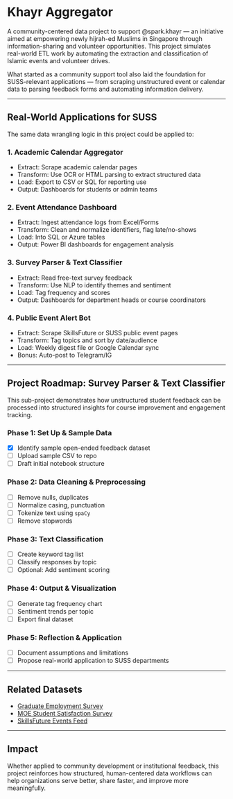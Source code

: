
# Khayr Aggregator

A community-centered data project to support @spark.khayr — an initiative aimed at empowering newly hijrah-ed Muslims in Singapore through information-sharing and volunteer opportunities. This project simulates real-world ETL work by automating the extraction and classification of Islamic events and volunteer drives. 

What started as a community support tool also laid the foundation for SUSS-relevant applications — from scraping unstructured event or calendar data to parsing feedback forms and automating information delivery.

---

## Real-World Applications for SUSS

The same data wrangling logic in this project could be applied to:

### 1. Academic Calendar Aggregator
- Extract: Scrape academic calendar pages
- Transform: Use OCR or HTML parsing to extract structured data
- Load: Export to CSV or SQL for reporting use
- Output: Dashboards for students or admin teams

### 2. Event Attendance Dashboard
- Extract: Ingest attendance logs from Excel/Forms
- Transform: Clean and normalize identifiers, flag late/no-shows
- Load: Into SQL or Azure tables
- Output: Power BI dashboards for engagement analysis

### 3. Survey Parser & Text Classifier
- Extract: Read free-text survey feedback
- Transform: Use NLP to identify themes and sentiment
- Load: Tag frequency and scores
- Output: Dashboards for department heads or course coordinators

### 4. Public Event Alert Bot
- Extract: Scrape SkillsFuture or SUSS public event pages
- Transform: Tag topics and sort by date/audience
- Load: Weekly digest file or Google Calendar sync
- Bonus: Auto-post to Telegram/IG

---

## Project Roadmap: Survey Parser & Text Classifier

This sub-project demonstrates how unstructured student feedback can be processed into structured insights for course improvement and engagement tracking.

### Phase 1: Set Up & Sample Data
- [x] Identify sample open-ended feedback dataset
- [ ] Upload sample CSV to repo
- [ ] Draft initial notebook structure

### Phase 2: Data Cleaning & Preprocessing
- [ ] Remove nulls, duplicates
- [ ] Normalize casing, punctuation
- [ ] Tokenize text using `spaCy`
- [ ] Remove stopwords

### Phase 3: Text Classification
- [ ] Create keyword tag list
- [ ] Classify responses by topic
- [ ] Optional: Add sentiment scoring

### Phase 4: Output & Visualization
- [ ] Generate tag frequency chart
- [ ] Sentiment trends per topic
- [ ] Export final dataset

### Phase 5: Reflection & Application
- [ ] Document assumptions and limitations
- [ ] Propose real-world application to SUSS departments

---

## Related Datasets
- [Graduate Employment Survey](https://data.gov.sg/dataset/graduate-employment-survey)
- [MOE Student Satisfaction Survey](https://data.gov.sg/dataset/school-satisfaction-survey)
- [SkillsFuture Events Feed](https://www.skillsfuture.gov.sg)

---

## Impact

Whether applied to community development or institutional feedback, this project reinforces how structured, human-centered data workflows can help organizations serve better, share faster, and improve more meaningfully.
